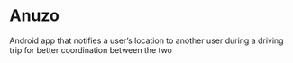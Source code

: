 # Anuzo

Android app that notifies a user’s location to another user during a driving trip for better coordination between the two
